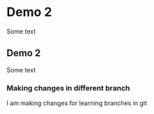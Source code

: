 # Demo 2

Some text

## Demo 2

Some text

### Making changes in different branch

I am making changes for learning branches in git
